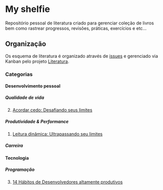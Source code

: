 # My shelfie

Repositório pessoal de literatura criado para gerenciar coleção de livros bem como rastrear progressos, revisões, práticas, exercícios e etc...

## Organização

Os esquema de literatura é organizado através de [issues](https://github.com/chen-zhenn/my-shelfie/issues) e gerenciado via Kanban pelo projeto [Literatura](https://github.com/users/chen-zhenn/projects/5).

### Categorias

#### Desenvolvimento pessoal

##### Qualidade de vida

2. [Acordar cedo: Desafiando seus limites](https://github.com/chen-zhenn/my-shelfie/issues/2)

##### Produtividade & Performance

1. [Leitura dinâmica: Ultrapassando seu limites](https://github.com/chen-zhenn/my-shelfie/issues/1)

##### Carreira

#### Tecnologia

##### Programação

3. [14 Hábitos de Desenvolvedores altamente produtivos](https://github.com/chen-zhenn/my-shelfie/issues/3)



  
